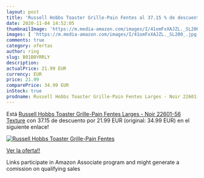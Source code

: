 ```yaml
---
layout: post
title: 'Russell Hobbs Toaster Grille-Pain Fentes al 37.15 % de descuento'
date: 2020-11-04 14:52:05
thumbnailImage: 'https://m.media-amazon.com/images/I/41omFxXAJZL._SL200_.jpg'
images: [ 'https://m.media-amazon.com/images/I/41omFxXAJZL._SL200_.jpg' ]
comments: true
category: ofertas
author: ring
slug: B01B0YRRLY
description:
actualPrice: 21.99 EUR
currency: EUR
price: 21.99
comparePrice: 34.99 EUR
inStock: true
prodname: Russell Hobbs Toaster Grille-Pain Fentes Larges - Noir 22601-56 Texture
---
```


Está [Russell Hobbs Toaster Grille-Pain Fentes Larges - Noir 22601-56 Texture](https://www.amazon.fr/dp/B01B0YRRLY/?tag=tolees0d-21) con 37.15 de descuento por 21.99 EUR (original: 34.99 EUR) en el siguiente enlace!

[![Russell Hobbs Toaster Grille-Pain Fentes](https://m.media-amazon.com/images/I/41omFxXAJZL._SL200_.jpg)](https://www.amazon.fr/dp/B01B0YRRLY/?tag=tolees0d-21)

[Ver la oferta!!](https://www.amazon.fr/dp/B01B0YRRLY/?tag=tolees0d-21)

Links participate in Amazon Associate program and might generate a comission on qualifying sales


